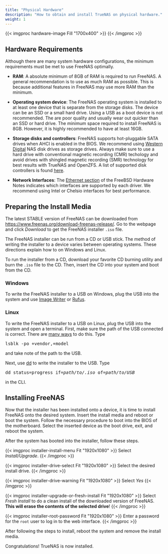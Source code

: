 ```yaml
---
title: "Physical Hardware"
description: "How to obtain and install TrueNAS on physical hardware."
weight: 1
---
```


{{< imgproc hardware-image Fill "1700x400" >}}
{{< /imgproc >}}

## Hardware Requirements

Although there are many system hardware configurations, the minimum
requirements must be met to use FreeNAS optimally.

* **RAM**: A absolute minimum of 8GB of RAM is required to run FreeNAS.
  A general recommendation is to use as much RAM as possible. This is
  because additional features in FreeNAS may use more RAM
  than the minimum.

* **Operating system device**: The FreeNAS operating system is installed
to at least one device that is separate from the storage disks. The
device can be an SSD or a small hard drive. Using a USB as a boot device is not
recommended. The are poor quality and usually wear out quicker than an SSD or
hard drive. The minimum space required to install FreeNAS is 8GB. However, it
is highly recommended to have at least 16GB.

* **Storage disks and controllers**: FreeNAS supports hot-pluggable
  SATA drives when AHCI is enabled in the BIOS. We recommend using
  [Western Digital](https://www.westerndigital.com/products/internal-drives#enterprise "Western Digital")
  NAS disk drives as storage drives. Always make sure to use a hard drive with conventional magnetic recording 
  (CMR) techology and avoid drives with shingled magnetic recording (SMR) technology for best results with TrueNAS and OpenZFS. 
  A list of supported disk controllers is found [here](https://www.freebsd.org/releases/11.3R/hardware.html#disk).
* **Network Interfaces**: The [Ethernet section](https://www.freebsd.org/releases/11.3R/hardware.html#ethernet)
  of the FreeBSD Hardware Notes indicates which interfaces are supported by each driver. 
  We recommend using Intel or Chelsio interfaces for best performance.

## Preparing the Install Media

The latest STABLE version of FreeNAS can be downloaded from
https://www.freenas.org/download-freenas-release/. Go to the webpage
and click *Download* to get the FreeNAS installer `.iso` file.

The FreeNAS installer can be run from a CD or USB stick. The method of
writing the installer to a device varies between operating systems.
These directions explain how to on Windows and Linux.

To run the installer from a CD, download your favorite CD burning
utility and burn the `.iso` file to the CD. Then, insert the CD into
your system and boot from the CD.

### Windows

To write the FreeNAS installer to a USB on Windows, plug the USB into
the system and use [Image Writer](https://launchpad.net/win32-image-writer/)
or [Rufus](http://rufus.akeo.ie/).

### Linux

To write the FreeNAS installer to a USB on Linux, plug the USB into the
system and open a terminal. First, make sure the path of the USB
connected is correct. There are
[many ways](https://www.tecmint.com/find-usb-device-name-in-linux/ "Find USB Device")
to do this. Type

<pre>
lsblk -po +vendor,+model
</pre>
and take note of the path to the USB.

Next, use [dd](https://en.wikipedia.org/wiki/Dd_(Unix)) to write
the installer to the USB. Type

<pre>
dd status=progress if=<i>path/to/.iso</i> of=<i>path/to/USB</i>
</pre>
in the CLI.

## Installing FreeNAS

Now that the installer has been installed onto a device, it is time to
install FreeNAS onto the desired system. Insert the install media
and reboot or boot the system. Follow the necessary procedure to boot
into the BIOS of the motherboard. Select the inserted device as the boot
drive, exit, and reboot the system.

After the system has booted into the installer, follow these steps.

{{< imgproc installer-install-menu Fit "1920x1080" >}}
Select <i>Install/Upgrade</i>.
{{< /imgproc >}}

{{< imgproc installer-drive-select Fit "1920x1080" >}}
Select the desired install drive.
{{< /imgproc >}}

{{< imgproc installer-drive-warning Fit "1920x1080" >}}
Select <i>Yes</i>
{{< /imgproc >}}

{{< imgproc installer-upgrade-or-fresh-install Fit "1920x1080" >}}
Select <i>Fresh Install</i> to do a clean install of the downloaded
version of FreeNAS. <b>This will erase the contents of the selected
drive</b>!
{{< /imgproc >}}

{{< imgproc installer-root-password Fit "1920x1080" >}}
Enter a password for the <code>root</code> user to log in to the web
interface.
{{< /imgproc >}}

After following the steps to install, reboot the system and remove the
install media.

Congratulations! TrueNAS is now installed.

